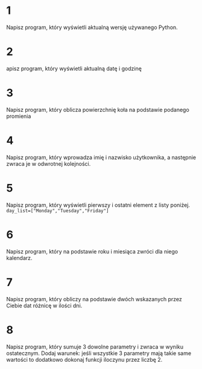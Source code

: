 # 1
Napisz program, który wyświetli aktualną wersję używanego Python.
# 2
apisz program, który wyświetli aktualną datę i godzinę
# 3
Napisz program, który oblicza powierzchnię koła na podstawie podanego promienia
# 4
Napisz program, który wprowadza imię i nazwisko użytkownika, a następnie zwraca je w odwrotnej kolejności.
# 5 
Napisz program, który wyświetli pierwszy i ostatni element z listy poniżej.  
```day_list=["Monday","Tuesday","Friday"]```
# 6
Napisz program, który na podstawie roku i miesiąca zwróci dla niego kalendarz.
# 7
Napisz program, który obliczy na podstawie dwóch wskazanych przez Ciebie dat różnicę w ilości dni.
# 8
Napisz program, który sumuje 3 dowolne parametry i zwraca w wyniku ostatecznym. Dodaj warunek: jeśli wszystkie 3 parametry mają takie same wartości to dodatkowo dokonaj funkcji iloczynu przez liczbę 2.